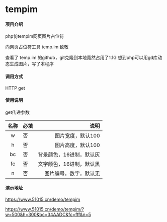 # tempim

#### 项目介绍
php仿tempim网页图片占位符

向网页占位符工具 temp.im 致敬

查看了 temp.im 的github，git克隆到本地竟然占用了1.1G
想到php可以用gd库动态生成图片，写了本程序

#### 调用方式
HTTP get

#### 使用说明
get传递参数

|  名称   |   必填  |   说明 | 
|:---:|:---|---:|
|w  |  否 | 图片宽度，默认100|
|h  |  否  |图片高度，默认100|
|bc |  否  |背景颜色，16进制，默认灰|
|fc |  否  |文字颜色，16进制，默认黑|
|n  |  否  |图片编号，数字，默认无  |

#### 演示地址
https://www.51015.cn/demo/tempim

https://www.51015.cn/demo/tempim/?w=500&h=300&bc=34AADC&fc=fff&n=5
